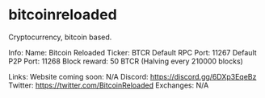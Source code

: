 # bitcoinreloaded

Cryptocurrency, bitcoin based.

Info:
Name: Bitcoin Reloaded
Ticker: BTCR
Default RPC Port: 11267
Default P2P Port: 11268
Block reward: 50 BTCR (Halving every 210000 blocks)

Links:
Website coming soon: N/A
Discord: https://discord.gg/6DXp3EqeBz
Twitter: https://twitter.com/BitcoinReloaded
Exchanges: N/A
